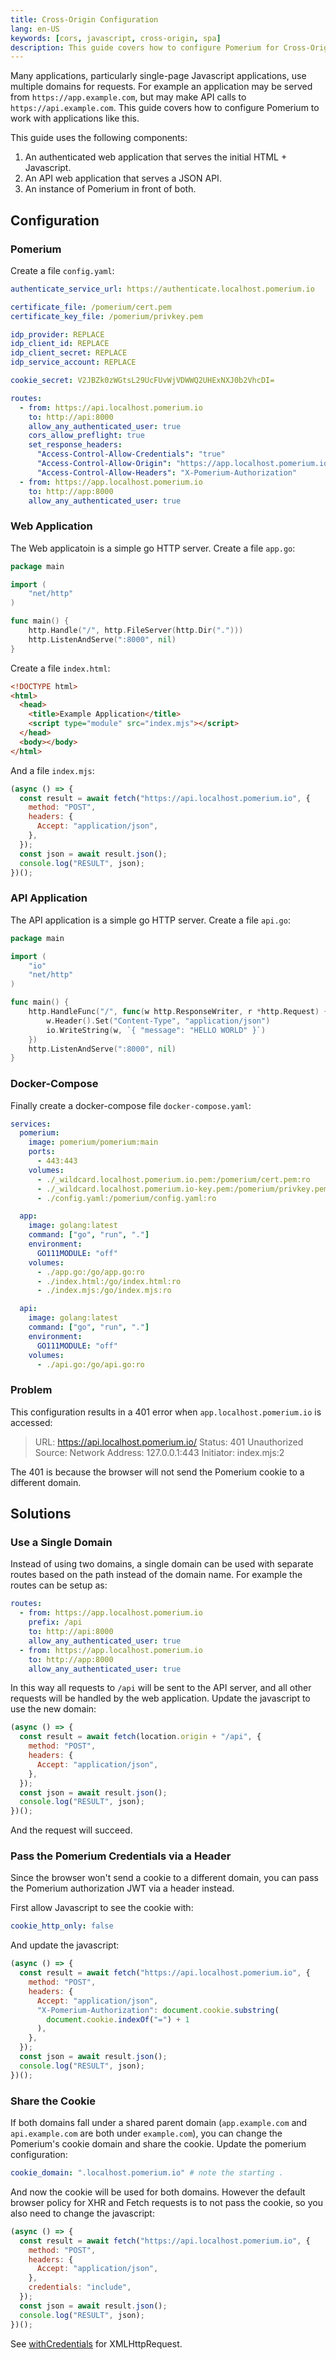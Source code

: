 ```yaml
---
title: Cross-Origin Configuration
lang: en-US
keywords: [cors, javascript, cross-origin, spa]
description: This guide covers how to configure Pomerium for Cross-Origin setups.
---
```


Many applications, particularly single-page Javascript applications, use multiple domains for requests. For example an application may be served from `https://app.example.com`, but may make API calls to `https://api.example.com`. This guide covers how to configure Pomerium to work with applications like this.

This guide uses the following components:

1. An authenticated web application that serves the initial HTML + Javascript.
1. An API web application that serves a JSON API.
1. An instance of Pomerium in front of both.

## Configuration

### Pomerium

Create a file `config.yaml`:

```yaml
authenticate_service_url: https://authenticate.localhost.pomerium.io

certificate_file: /pomerium/cert.pem
certificate_key_file: /pomerium/privkey.pem

idp_provider: REPLACE
idp_client_id: REPLACE
idp_client_secret: REPLACE
idp_service_account: REPLACE

cookie_secret: V2JBZk0zWGtsL29UcFUvWjVDWWQ2UHExNXJ0b2VhcDI=

routes:
  - from: https://api.localhost.pomerium.io
    to: http://api:8000
    allow_any_authenticated_user: true
    cors_allow_preflight: true
    set_response_headers:
      "Access-Control-Allow-Credentials": "true"
      "Access-Control-Allow-Origin": "https://app.localhost.pomerium.io"
      "Access-Control-Allow-Headers": "X-Pomerium-Authorization"
  - from: https://app.localhost.pomerium.io
    to: http://app:8000
    allow_any_authenticated_user: true
```

### Web Application

The Web applicatoin is a simple go HTTP server. Create a file `app.go`:

```go
package main

import (
	"net/http"
)

func main() {
	http.Handle("/", http.FileServer(http.Dir(".")))
	http.ListenAndServe(":8000", nil)
}
```

Create a file `index.html`:

```html
<!DOCTYPE html>
<html>
  <head>
    <title>Example Application</title>
    <script type="module" src="index.mjs"></script>
  </head>
  <body></body>
</html>
```

And a file `index.mjs`:

```javascript
(async () => {
  const result = await fetch("https://api.localhost.pomerium.io", {
    method: "POST",
    headers: {
      Accept: "application/json",
    },
  });
  const json = await result.json();
  console.log("RESULT", json);
})();
```

### API Application

The API application is a simple go HTTP server. Create a file `api.go`:

```go
package main

import (
	"io"
	"net/http"
)

func main() {
	http.HandleFunc("/", func(w http.ResponseWriter, r *http.Request) {
		w.Header().Set("Content-Type", "application/json")
		io.WriteString(w, `{ "message": "HELLO WORLD" }`)
	})
	http.ListenAndServe(":8000", nil)
}
```

### Docker-Compose

Finally create a docker-compose file `docker-compose.yaml`:

```yaml
services:
  pomerium:
    image: pomerium/pomerium:main
    ports:
      - 443:443
    volumes:
      - ./_wildcard.localhost.pomerium.io.pem:/pomerium/cert.pem:ro
      - ./_wildcard.localhost.pomerium.io-key.pem:/pomerium/privkey.pem:ro
      - ./config.yaml:/pomerium/config.yaml:ro

  app:
    image: golang:latest
    command: ["go", "run", "."]
    environment:
      GO111MODULE: "off"
    volumes:
      - ./app.go:/go/app.go:ro
      - ./index.html:/go/index.html:ro
      - ./index.mjs:/go/index.mjs:ro

  api:
    image: golang:latest
    command: ["go", "run", "."]
    environment:
      GO111MODULE: "off"
    volumes:
      - ./api.go:/go/api.go:ro
```

### Problem

This configuration results in a 401 error when `app.localhost.pomerium.io` is accessed:

> URL: https://api.localhost.pomerium.io/
> Status: 401 Unauthorized
> Source: Network
> Address: 127.0.0.1:443
> Initiator:
> index.mjs:2

The 401 is because the browser will not send the Pomerium cookie to a different domain.

## Solutions

### Use a Single Domain

Instead of using two domains, a single domain can be used with separate routes based on the path instead of the domain name. For example the routes can be setup as:

```yaml
routes:
  - from: https://app.localhost.pomerium.io
    prefix: /api
    to: http://api:8000
    allow_any_authenticated_user: true
  - from: https://app.localhost.pomerium.io
    to: http://app:8000
    allow_any_authenticated_user: true
```

In this way all requests to `/api` will be sent to the API server, and all other requests will be handled by the web application. Update the javascript to use the new domain:

```javascript
(async () => {
  const result = await fetch(location.origin + "/api", {
    method: "POST",
    headers: {
      Accept: "application/json",
    },
  });
  const json = await result.json();
  console.log("RESULT", json);
})();
```

And the request will succeed.

### Pass the Pomerium Credentials via a Header

Since the browser won't send a cookie to a different domain, you can pass the Pomerium authorization JWT via a header instead.

First allow Javascript to see the cookie with:

```yaml
cookie_http_only: false
```

And update the javascript:

```javascript
(async () => {
  const result = await fetch("https://api.localhost.pomerium.io", {
    method: "POST",
    headers: {
      Accept: "application/json",
      "X-Pomerium-Authorization": document.cookie.substring(
        document.cookie.indexOf("=") + 1
      ),
    },
  });
  const json = await result.json();
  console.log("RESULT", json);
})();
```

### Share the Cookie

If both domains fall under a shared parent domain (`app.example.com` and `api.example.com` are both under `example.com`), you can change the Pomerium's cookie domain and share the cookie. Update the pomerium configuration:

```yaml
cookie_domain: ".localhost.pomerium.io" # note the starting .
```

And now the cookie will be used for both domains. However the default browser policy for XHR and Fetch requests is to not pass the cookie, so you also need to change the javascript:

```javascript
(async () => {
  const result = await fetch("https://api.localhost.pomerium.io", {
    method: "POST",
    headers: {
      Accept: "application/json",
    },
    credentials: "include",
  });
  const json = await result.json();
  console.log("RESULT", json);
})();
```

See [withCredentials](https://developer.mozilla.org/en-US/docs/Web/API/XMLHttpRequest/withCredentials) for XMLHttpRequest.
